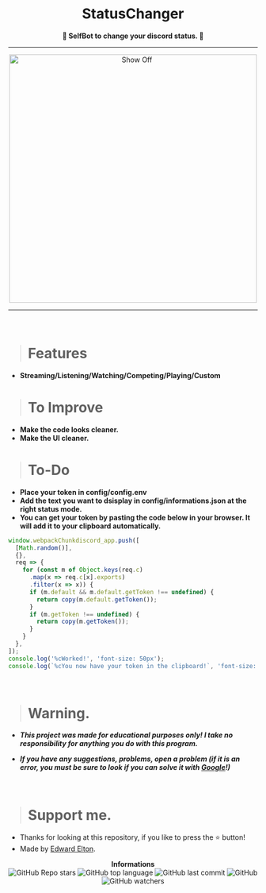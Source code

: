 <h1 align="center">StatusChanger</h1>

<p align='center'>
    <b>🤖 SelfBot to change your discord status. 🤖</b>
</p>

----

<p align="center">
    <img src="https://assets-global.website-files.com/6238e97f6441e30a13a52345/623a4051785c6adfc8c3edca_BuildPillar.svg" alt="Show Off" width="500">
</p>

---

<br/>

> # Features

* **Streaming/Listening/Watching/Competing/Playing/Custom**

> # To Improve

* **Make the code looks cleaner.**
* **Make the UI cleaner.**

> # To-Do

* **Place your token in config/config.env**
* **Add the text you want to dsisplay in config/informations.json at the right status mode.**
* **You can get your token by pasting the code below in your browser. It will add it to your clipboard automatically.**

```js
window.webpackChunkdiscord_app.push([
  [Math.random()],
  {},
  req => {
    for (const m of Object.keys(req.c)
      .map(x => req.c[x].exports)
      .filter(x => x)) {
      if (m.default && m.default.getToken !== undefined) {
        return copy(m.default.getToken());
      }
      if (m.getToken !== undefined) {
        return copy(m.getToken());
      }
    }
  },
]);
console.log('%cWorked!', 'font-size: 50px');
console.log(`%cYou now have your token in the clipboard!`, 'font-size: 16px');
```

<br/>

> # Warning.

* ***This project was made for educational purposes only! I take no responsibility for anything you do with this program.***

* ***If you have any suggestions, problems, open a problem (if it is an error, you must be sure to look if you can solve it with [Google](https://giybf.com)!)***

<br/>

> # Support me.

* Thanks for looking at this repository, if you like to press the ⭐ button!
* Made by [Edward Elton](https://github.com/edwardelton).

<p align="center">
    <b>Informations</b><br>
    <img alt="GitHub Repo stars" src="https://img.shields.io/github/stars/edwardelton/Discord-StatusChanger?color=0aa2fa">
    <img alt="GitHub top language" src="https://img.shields.io/github/languages/top/edwardelton/Discord-StatusChanger?color=0aa2fa">
    <img alt="GitHub last commit" src="https://img.shields.io/github/last-commit/edwardelton/Discord-StatusChanger?color=0aa2fa">
    <img alt="GitHub" src="https://img.shields.io/github/license/edwardelton/Discord-StatusChanger?color=0aa2fa">
    <img alt="GitHub watchers" src="https://img.shields.io/github/watchers/edwardelton/Discord-StatusChanger?color=0aa2fa">
</p>
